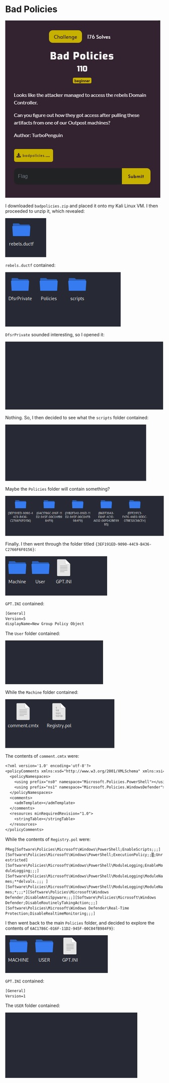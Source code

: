 # Bad Policies

![](../images/bad-policies-part-1.png)

I downloaded `badpolicies.zip` and placed it onto my Kali Linux VM. I then proceeded to unzip it, which revealed:

![](../images/bad-policies-part-2.png)

`rebels.ductf` contained:

![](../images/bad-policies-part-3.png)

`DfsrPrivate` sounded interesting, so I opened it:

![](../images/bad-policies-part-4.png)

Nothing. So, I then decided to see what the `scripts` folder contained:

![](../images/bad-policies-part-5.png)

Maybe the `Policies` folder will contain something?

![](../images/bad-policies-part-6.png)

Finally. I then went through the folder titled `{3EF191ED-9090-44C9-B436-C2766F6F0156}`:

![](../images/bad-policies-part-7.png)

`GPT.INI` contained:

```txt
[General]
Version=5
displayName=New Group Policy Object
```

The `User` folder contained:

![](../images/bad-policies-part-8.png)

While the `Machine` folder contained:

![](../images/bad-policies-part-9.png)

The contents of `comment.cmtx` were:

```txt
<?xml version='1.0' encoding='utf-8'?>
<policyComments xmlns:xsd="http://www.w3.org/2001/XMLSchema" xmlns:xsi="http://www.w3.org/2001/XMLSchema-instance" revision="1.0" schemaVersion="1.0" xmlns="http://www.microsoft.com/GroupPolicy/CommentDefinitions">
  <policyNamespaces>
    <using prefix="ns0" namespace="Microsoft.Policies.PowerShell"></using>
    <using prefix="ns1" namespace="Microsoft.Policies.WindowsDefender"></using>
  </policyNamespaces>
  <comments>
    <admTemplate></admTemplate>
  </comments>
  <resources minRequiredRevision="1.0">
    <stringTable></stringTable>
  </resources>
</policyComments>
```

While the contents of `Registry.pol` were:


`PReg[Software\Policies\Microsoft\Windows\PowerShell;EnableScripts;;;][Software\Policies\Microsoft\Windows\PowerShell;ExecutionPolicy;;▒;Unrestricted][Software\Policies\Microsoft\Windows\PowerShell\ModuleLogging;EnableModuleLogging;;;][Software\Policies\Microsoft\Windows\PowerShell\ModuleLogging\ModuleNames;**delvals.;;; ][Software\Policies\Microsoft\Windows\PowerShell\ModuleLogging\ModuleNames;*;;;*][Software\Policies\Microsoft\Windows Defender;DisableAntiSpyware;;;][Software\Policies\Microsoft\Windows Defender;DisableRoutinelyTakingAction;;;][Software\Policies\Microsoft\Windows Defender\Real-Time Protection;DisableRealtimeMonitoring;;;]                      `


I then went back to the main `Policies` folder, and decided to explore the contents of `6AC1786C-016F-11D2-945F-00C04fB984F9}`:

![](../images/bad-policies-part-10.png)

`GPT.INI` contained:

```txt
[General]
Version=1
```

The `USER` folder contained:

![](../images/bad-policies-part-11.png)



